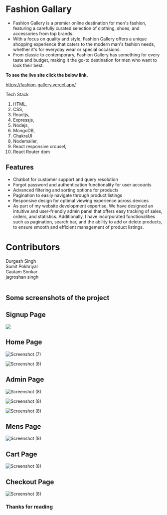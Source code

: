 # Fashion Gallary 

<ul>
<li> Fashion Gallery is a premier online destination for men's fashion, featuring a carefully curated selection of clothing, shoes, and accessories from top brands.</li>

<li> With a focus on quality and style, Fashion Gallery offers a unique shopping experience that caters to the modern man's fashion needs, whether it's for everyday wear or special occasions. </li>

<li> From classic to contemporary, Fashion Gallery has something for every taste and budget, making it the go-to destination for men who want to look their best.</li>
</ul>

**To see the live site click the below link.**

https://fashion-gallery.vercel.app/

Tech Stack 
1. HTML,
2. CSS,
3. Reactjs,
4. Expressjs,
5. Nodejs,
6. MongoDB,
7. ChakraUI
8. Nodemailer,
9. React responsive crousel,
10. React Router dom  
  



## Features
<ul>
  <li>Chatbot for customer support and query resolution</li>
  <li>Forgot password and authentication functionality for user accounts</li>
    <li>Advanced filtering and sorting options for products</li>
  <li>Pagination to easily navigate through product listings</li>
    <li>Responsive design for optimal viewing experience across devices</li>
   <li>As part of my website development expertise, We have designed an intuitive and user-friendly admin panel that offers easy tracking of sales, orders, and statistics. Additionally, I have incorporated functionalities such as pagination, search bar, and the ability to add or delete products, to ensure smooth and efficient management of product listings.</li>
</ul>


<h1>Contributors</h1>
Durgesh Singh<br/>
Sumit Pokhriyal <br/>
Gautam Sonkar<br/>
jagroshan singh<br/>
<br/>


## Some screenshots of the project


## Signup Page

<img src="./screenshot/signup.png"/>


## Home Page
![Screenshot (7)](https://github.com/Durgesh9871/ReadmeImages/blob/main/Fashion_Gallery/Screenshot%20(130).png?raw=true)


![Screenshot (8)](https://github.com/Durgesh9871/ReadmeImages/blob/main/Fashion_Gallery/Screenshot%20(131).png?raw=true)


## Admin Page
![Screenshot (8)](https://github.com/Durgesh9871/ReadmeImages/blob/main/Fashion_Gallery/Screenshot%20(134).png?raw=true)


![Screenshot (8)](https://github.com/Durgesh9871/ReadmeImages/blob/main/Fashion_Gallery/Screenshot%20(133).png?raw=true)


![Screenshot (8)](https://github.com/Durgesh9871/ReadmeImages/blob/main/Fashion_Gallery/Screenshot%20(135).png?raw=true)



## Mens Page
![Screenshot (8)](https://github.com/Durgesh9871/ReadmeImages/blob/main/Fashion_Gallery/Screenshot%20(128).png?raw=true)


## Cart Page 
![Screenshot (8)](https://github.com/Durgesh9871/ReadmeImages/blob/main/Fashion_Gallery/Screenshot%20(132).png?raw=true)


## Checkout Page 

![Screenshot (8)](https://github.com/Durgesh9871/ReadmeImages/blob/main/Fashion_Gallery/Screenshot%20(136).png?raw=true)




### Thanks for reading
